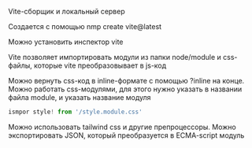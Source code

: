 Vite-сборщик и локальный сервер

Создается с помощью nmp create vite@latest

Можно установить инспектор vite

Vite позволяет импортировать модули из папки node/module и css-файлы, которые vite преобразовывает в js-код

Можно вернуть css-код в inline-формате с помощью ?inline на конце. Можно работать  css-модулями, для этого нужно указать в названии файла module, и указать название модуля
```ts
ismpor style! from '/style.module.css'
```

Можно использовать tailwind css и другие препроцессоры. Можно экспортировать JSON, который преобразуется в ECMA-script модуль
